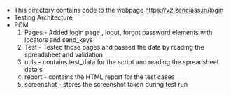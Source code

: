 * This directory contains code to the webpage https://v2.zenclass.in/login
* Testing Architecture
* POM
  1. Pages - Added login page , loout, forgot password elements with locators and send_keys
  2. Test - Tested those pages and passed the data by reading the spreadsheet and validation
  3. utils - contains test_data for the script and reading the spreadsheet data's
  4. report - contains the HTML report for the test cases
  5. screenshot - stores the screenshot taken during test run
